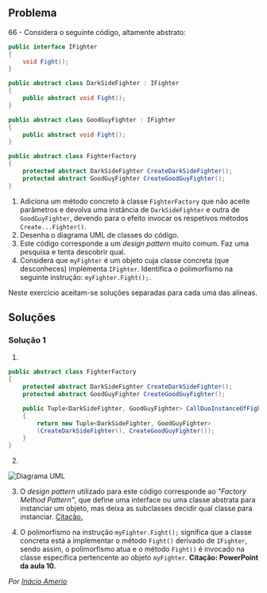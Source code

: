 ## Problema

66 - Considera o seguinte código, altamente abstrato:

```cs
public interface IFighter
{
    void Fight();
}

public abstract class DarkSideFighter : IFighter
{
    public abstract void Fight();
}

public abstract class GoodGuyFighter : IFighter
{
    public abstract void Fight();
}

public abstract class FighterFactory
{
    protected abstract DarkSideFighter CreateDarkSideFighter();
    protected abstract GoodGuyFighter CreateGoodGuyFighter();
}
```

1. Adiciona um método concreto à classe `FighterFactory` que não aceite
   parâmetros e devolva uma instância de `DarkSideFighter` e outra de
   `GoodGuyFighter`, devendo para o efeito invocar os respetivos métodos
   `Create...Fighter()`.
2. Desenha o diagrama UML de classes do código.
3. Este código corresponde a um _design pattern_ muito comum. Faz uma pesquisa
   e tenta descobrir qual.
4. Considera que `myFighter` é um objeto cuja classe concreta (que
   desconheces) implementa `IFighter`. Identifica o polimorfismo na seguinte
   instrução: `myFighter.Fight();`.

Neste exercício aceitam-se soluções separadas para cada uma das alíneas.

## Soluções

### Solução 1

1. 

```cs
public abstract class FighterFactory
{
    protected abstract DarkSideFighter CreateDarkSideFighter();
    protected abstract GoodGuyFighter CreateGoodGuyFighter();

    public Tuple<DarkSideFighter, GoodGuyFighter> CallDuoInstanceOfFighter()
    {
        return new Tuple<DarkSideFighter, GoodGuyFighter>
        (CreateDarkSideFighter(), CreateGoodGuyFighter());
    }
} 
```

2. 

![Diagrama UML](66.png)

3. O _design pattern_ utilizado para este código corresponde ao _"Factory Method
Pattern"_, que define uma interface ou uma classe abstrata para instanciar um
objeto, mas deixa as subclasses decidir qual classe para instanciar.
[Citação.](https://pt.wikipedia.org/wiki/Factory_Method)

4. O polimorfismo na instrução `myFighter.Fight();` significa que a classe
concreta está a implementar o método `Fight()` derivado de `IFighter`, sendo
assim, o polimorfismo atua e o método `Fight()` é invocado na classe específica
pertencente ao objeto `myFighter`. **Citação: PowerPoint da aula 10.**

*Por [Inácio Amerio](https://github.com/FPTheFluffyPawed)*

